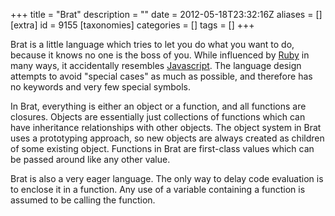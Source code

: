 +++
title = "Brat"
description = ""
date = 2012-05-18T23:32:16Z
aliases = []
[extra]
id = 9155
[taxonomies]
categories = []
tags = []
+++

Brat is a little language which tries to let you do what you want to do, because it knows no one is the boss of you.
While influenced by [Ruby](https://rosettacode.org/wiki/Ruby) in many ways, it accidentally resembles [Javascript](https://rosettacode.org/wiki/Javascript).
The language design attempts to avoid "special cases" as much as possible, and therefore has no keywords and very few special symbols.

In Brat, everything is either an object or a function, and all functions are closures.
Objects are essentially just collections of functions which can have inheritance relationships with other objects.
The object system in Brat uses a prototyping approach, so new objects are always created as children of some existing object.
Functions in Brat are first-class values which can be passed around like any other value.

Brat is also a very eager language.
The only way to delay code evaluation is to enclose it in a function.
Any use of a variable containing a function is assumed to be calling the function.
